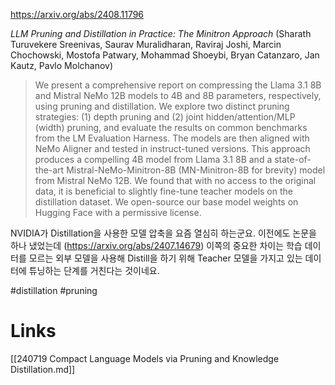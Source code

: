 https://arxiv.org/abs/2408.11796

*LLM Pruning and Distillation in Practice: The Minitron Approach* (Sharath Turuvekere Sreenivas, Saurav Muralidharan, Raviraj Joshi, Marcin Chochowski, Mostofa Patwary, Mohammad Shoeybi, Bryan Catanzaro, Jan Kautz, Pavlo Molchanov)

> We present a comprehensive report on compressing the Llama 3.1 8B and Mistral NeMo 12B models to 4B and 8B parameters, respectively, using pruning and distillation. We explore two distinct pruning strategies: (1) depth pruning and (2) joint hidden/attention/MLP (width) pruning, and evaluate the results on common benchmarks from the LM Evaluation Harness. The models are then aligned with NeMo Aligner and tested in instruct-tuned versions. This approach produces a compelling 4B model from Llama 3.1 8B and a state-of-the-art Mistral-NeMo-Minitron-8B (MN-Minitron-8B for brevity) model from Mistral NeMo 12B. We found that with no access to the original data, it is beneficial to slightly fine-tune teacher models on the distillation dataset. We open-source our base model weights on Hugging Face with a permissive license.

NVIDIA가 Distillation을 사용한 모델 압축을 요즘 열심히 하는군요. 이전에도 논문을 하나 냈었는데 (https://arxiv.org/abs/2407.14679) 이쪽의 중요한 차이는 학습 데이터를 모르는 외부 모델을 사용해 Distill을 하기 위해 Teacher 모델을 가지고 있는 데이터에 튜닝하는 단계를 거친다는 것이네요.

#distillation #pruning

# Links

[[240719 Compact Language Models via Pruning and Knowledge Distillation.md]]